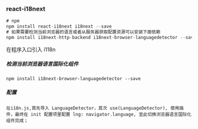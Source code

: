 ### react-i18next

```js
# npm
npm install react-i18next i18next --save
# 如果需要检测当前浏览器的语言或者从服务器获取配置资源可以安装下面依赖
npm install i18next-http-backend i18next-browser-languagedetector --save
```

在程序入口引入 i118n

##### 检测当前浏览器语言国际化组件

```
npm install i18next-browser-languagedetector --save
```

##### 配置

```
在i18n.js,首先导入 LanguageDetector，其次 use(LanguageDetector), 使用插件，最终在 init 配置项里配置 lng: navigator.language, 至此切换浏览器语言国际化组件完成；
```

